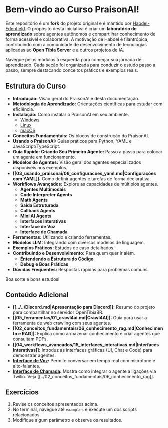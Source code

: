 # Bem-vindo ao Curso PraisonAI!

Este repositório é um **fork** do projeto original e é mantido por [Habdel-Edenfield](https://github.com/Habdel-Edenfield). O propósito desta iniciativa é criar um **laboratório de aprendizado** sobre agentes autônomos e compartilhar conhecimento de forma acessível e colaborativa. A motivação de Habdel é filantrópica, contribuindo com a comunidade de desenvolvimento de tecnologias aplicadas ao **Open Tibia Server** e a outros projetos de IA.

Navegue pelos módulos à esquerda para começar sua jornada de aprendizado. Cada seção foi organizada para conduzir o estudo passo a passo, sempre destacando conceitos práticos e exemplos reais.

## Estrutura do Curso

*   **Introdução:** Visão geral do PraisonAI e desta documentação.
*   **Metodologia de Aprendizado:** Orientações científicas para estudar com eficiência.
*   **Instalação:** Como instalar o PraisonAI em seu ambiente.
    * [Windows](01_instalacao/00_instalacao_windows.md)
    * [Linux](01_instalacao/01_instalacao_linux.md)
    * [macOS](01_instalacao/02_instalacao_macos.md)
*   **Conceitos Fundamentais:** Os blocos de construção do PraisonAI.
*   **Usando o PraisonAI:** Guias práticos para Python, YAML e JavaScript/TypeScript.
*   **Guia Rápido: Criando Seu Primeiro Agente:** Passo a passo para colocar um agente em funcionamento.
*   **Modelos de Agentes:** Visão geral dos agentes especializados disponíveis nos exemplos.
*   **[[03_usando_praisonai/06_configuracoes_yaml.md|Configurações com YAML]]:** Como definir agentes e tarefas de forma declarativa.
*   **Workflows Avançados:** Explore as capacidades de múltiplos agentes.
    *   **Agentes Multimodais**
    *   **Code Interpreter Agents**
    *   **Math Agents**
    *   **Saída Estruturada**
    *   **Callback Agents**
    *   **Mini AI Agents**
    *   **Interfaces Interativas**
    *   **Interface de Voz**
    *   **Interface de Chamada**
*   **Ferramentas:** Utilizando e criando ferramentas.
*   **Modelos LLM:** Integrando com diversos modelos de linguagem.
*   **Exemplos Práticos:** Estudos de caso detalhados.
*   **Contribuindo e Desenvolvimento:** Para quem quer ir além.
    *   **Entendendo a Estrutura do Código**
    *   **Debug e Boas Práticas**
*   **Dúvidas Frequentes:** Respostas rápidas para problemas comuns.

Boa sorte e bons estudos!
## Conteúdo Adicional

* **[[../../Discord.md|Apresentação para Discord]]:** Resumo do projeto para compartilhar no servidor OpenTibiaBR.
* **[[05_ferramentas/01_crawl4ai.md|Crawl4AI]]:** Guia para usar a ferramenta de web crawling com seus agentes.
* **[[02_conceitos_fundamentais/06_conhecimento_rag.md|Conhecimento e RAG]]:** Explica como armazenar conhecimento e criar agentes que consultam PDFs.
* **[[04_workflows_avancados/15_interfaces_interativas.md|Interfaces Interativas]]:** Introduz as interfaces gráficas (UI, Chat e Code) para demonstrar agentes.
* **[Interface de Voz](04_workflows_avancados/16_interface_voz.md):** Permite conversar em tempo real com microfone e alto-falantes.
* **[Interface de Chamada](04_workflows_avancados/17_interface_chamada.md):** Mostra como integrar o agente a ligações via Twilio.
Veja [[../02_conceitos_fundamentais/06_conhecimento_rag]].

## Exercícios

1. Revise os conceitos apresentados acima.
2. No terminal, navegue até `examples` e execute um dos scripts relacionados.
3. Modifique algum parâmetro e observe os resultados.
